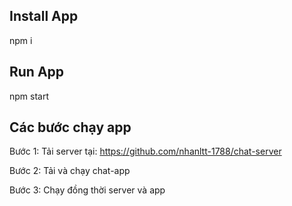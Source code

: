 ## Install App
npm i

## Run App
npm start

## Các bước chạy app
Bước 1: Tải server tại: https://github.com/nhanltt-1788/chat-server

Bước 2: Tải và chạy chat-app

Bước 3: Chạy đồng thời server và app

